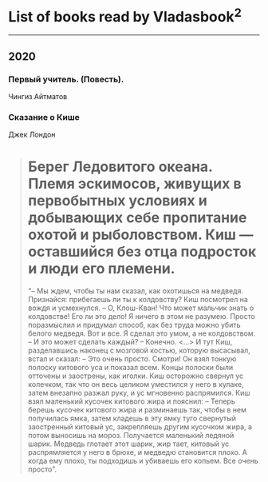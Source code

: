 # List of books read by Vladasbook<sup>2</sup>
---

## 2020

### Первый учитель. (Повесть).
Чингиз Айтматов


### Сказание о Кише
Джек Лондон
> Берег Ледовитого океана. Племя эскимосов, живущих в первобытных условиях и добывающих себе пропитание охотой и рыболовством. Киш — оставшийся без отца подросток и люди его племени. 
> ======================================================
> "– Мы ждем, чтобы ты нам сказал, как охотишься на медведя. Признайся: прибегаешь ли ты к колдовству?
> Киш посмотрел на вождя и усмехнулся.
> – О, Клош-Кван! Что может мальчик знать о колдовстве! Его ли это дело! Я ничего в этом не разумею. Просто поразмыслил и придумал способ, как без труда можно убить белого медведя. Вот и все. Я сделал это умом, а не колдовством.
> – И это может сделать каждый?
> – Конечно.
> <…>
> И тут Киш, разделавшись наконец с мозговой костью, которую высасывал, встал и сказал:
> – Это очень просто. Смотри!
> Он взял тонкую полоску китового уса и показал всем. Концы полоски были отточены и заострены, как иголки. Киш осторожно свернул ус колечком, так что он весь целиком уместился у него в кулаке, затем внезапно разжал руку, и ус мгновенно распрямился.
> Киш взял маленький кусочек китового жира и пояснил:
> – Теперь берешь кусочек китового жира и разминаешь так, чтобы в нем получилась ямка, затем кладешь в эту ямку туго свернутый заостренный китовый ус, закрепляешь другим кусочком жира, а потом выносишь на мороз. Получается маленький ледяной шарик. Медведь глотает этот шарик, жир тает, китовый ус распрямляется у него в брюхе, и медведю становится плохо. А когда ему плохо, ты подходишь и убиваешь его копьем.
> Все очень просто".



